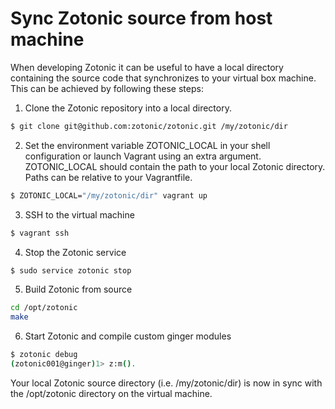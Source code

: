 # Sync Zotonic source from host machine #

When developing Zotonic it can be useful to have a local directory containing the source code that synchronizes to your virtual box machine. This can be achieved by following these steps:

1. Clone the Zotonic repository into a local directory.

```bash
$ git clone git@github.com:zotonic/zotonic.git /my/zotonic/dir
```

2. Set the environment variable ZOTONIC_LOCAL in your shell configuration or launch Vagrant using an extra argument. ZOTONIC_LOCAL should contain the path to your local Zotonic directory. Paths can be relative to your Vagrantfile.

```bash
$ ZOTONIC_LOCAL="/my/zotonic/dir" vagrant up
```

3. SSH to the virtual machine

```bash
$ vagrant ssh
```

4. Stop the Zotonic service

```bash
$ sudo service zotonic stop
```

5. Build Zotonic from source

```bash
cd /opt/zotonic
make
```

6. Start Zotonic and compile custom ginger modules

```bash
$ zotonic debug
(zotonic001@ginger)1> z:m().
```

Your local Zotonic source directory (i.e. /my/zotonic/dir) is now in sync with the /opt/zotonic directory on the virtual machine.
